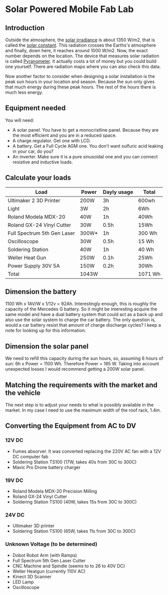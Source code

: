 # Solar Powered Mobile Fab Lab

## Introduction
Outside the atmosphere, the [solar irradiance](https://en.wikipedia.org/wiki/Solar_irradiance) is about 1350 W/m2, that is called the [solar constant](https://en.wikipedia.org/wiki/Solar_constant). This radiation crosses the Earths's atmosphere and finally, down here, it reaches around 1000 W/m2. Now, the exact number depends on the location. The device that measures solar radiation is called [Pyranometer](https://en.wikipedia.org/wiki/Pyranometer). It actually costs a lot of money but you could build one yourself. There are radiation maps where you can also check this data.

Now another factor to consider when designing a solar installation is the peak sun hours in your location and season. Because the sun only gives that much energy during these peak hours. The rest of the hours there is much less energy.

## Equipment needed
You will need:
* A solar panel. You have to get a monocristline panel. Because they are the most efficient and you are in a reduced space.
* A charge regulator. Get one with LCD.
* A battery. Get a Full Cycle AGM one. You don't want sulfuric acid leaking in your car, do you?
* An inverter. Make sure it is a pure sinusoidal one and you can connect resistive and inductive loads.

## Calculate your loads

| Load | Power | Dayly usage | Total |
|------------------------|-------| ---| ---|
| Ultimaker 2 3D Printer | 200W | 3h | 600wh
| Light | 3W | 2h | 6Wh
| Roland Modela MDX-20 | 40W | 1h | 40Wh
| Roland GX-24 Vinyl Cutter | 30W | 0.5h | 15Wh
| Full Spectrum 5th Gen Laser | 300W* | 1h | 300 Wh
| Oscilloscope | 30W | 0.5h | 15 Wh
| Soldering Station | 40W | 1h | 40 Wh
| Weller Heat Gun | 250W | 0.1h | 25Wh
| Power Supply 30V 5A | 150W | 0.2h | 30Wh
| Total | 1043W |  | 1071 Wh

## Dimension the battery
1100 Wh x 1AV/W x 1/12v = 92Ah. Interestingly enough, this is roughly the capacity of the Mercedes G battery. So it might be interesting acquire the same model and have a dual battery system that could act as a back up and also use the solar system to charge the car battery. The only question is, would a car battery resist that amount of charge discharge cycles? I keep a note for looking up for this information.

## Dimension the solar panel
We need to refill this capacity during the sun hours, so, assuming 6 hours of sun: 6h x Power = 1100 Wh. Therefore Power = 185 W. Taking into account unexpected losses I would recommend getting a 200W solar panel.

## Matching the requirements with the market and the vehicle
The next step is to adjust your needs to what is possibly available in the market. In my case I need to use the maximum width of the roof rack, 1.4m.

## Converting the Equipment from AC to DV

### 12V DC
* Fumes absorver. It was converted replacing the 220V AC fan with a 12V DC computer fab
* Soldering Station TS100 (17W, takes 40s from 30C to 300C)
* Mavic Pro Drone battery charger

### 19V DC
* Roland Modela MDX-20 Precision Milling 
* Roland GX-24 Vinyl Cutter
* Soldering Station TS100 (40W, takes 15s from 30C to 300C)

### 24V DC
* Ultimaker 3D printer
* Soldering Station TS100 (65W, takes 11s from 30C to 300C)

### Unknown Voltage (to be determined)
* Dobot Robot Arm (with Ramps)
* Full Spectrum 5th Gen Laser Cutter
* CNC Machine and Spindle (seems to to 26 to 40V DC)
* Weller Heatgun (currently 110V AC)
* Kinect 3D Scanner
* LED Lamp
* Oscilloscope


